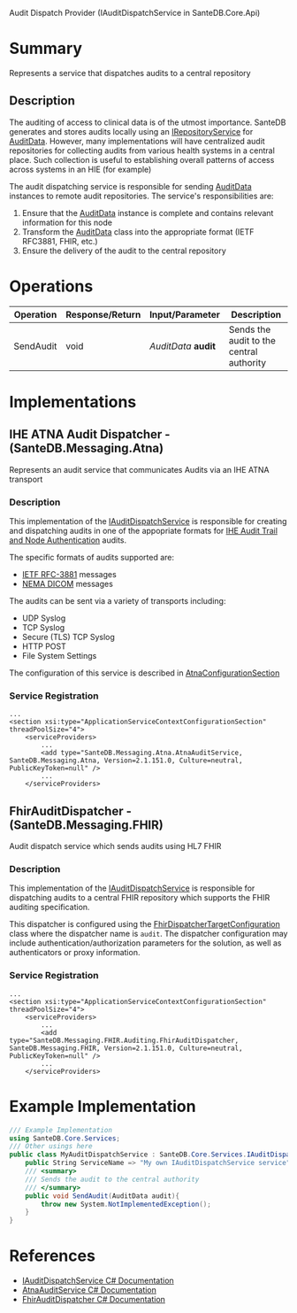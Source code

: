 Audit Dispatch Provider (IAuditDispatchService in SanteDB.Core.Api)

# Summary
Represents a service that dispatches audits to a central repository

## Description
The auditing of access to clinical data is of the utmost importance. SanteDB generates 
            and stores audits locally using an [IRepositoryService](http://santesuite.org/assets/doc/net/html/T_SanteDB_Core_Services_IRepositoryService.htm) for [AuditData](http://santesuite.org/assets/doc/net/html/T_SanteDB_Core_Auditing_AuditData.htm). However, 
            many implementations will have centralized audit repositories for collecting audits from various health
            systems in a central place. Such collection is useful to establishing overall patterns of access
            across systems in an HIE (for example)

The audit dispatching service is responsible for sending [AuditData](http://santesuite.org/assets/doc/net/html/T_SanteDB_Core_Auditing_AuditData.htm) instances to remote
            audit repositories. The service's responsibilities are:

1. Ensure that the [AuditData](http://santesuite.org/assets/doc/net/html/T_SanteDB_Core_Auditing_AuditData.htm) instance is complete and contains relevant information for this node
1. Transform the [AuditData](http://santesuite.org/assets/doc/net/html/T_SanteDB_Core_Auditing_AuditData.htm) class into the appropriate format (IETF RFC3881, FHIR, etc.)
1. Ensure the delivery of the audit to the central repository

# Operations

|Operation|Response/Return|Input/Parameter|Description|
|-|-|-|-|
|SendAudit|void|*AuditData* **audit**|Sends the audit to the central authority|

# Implementations


## IHE ATNA Audit Dispatcher - (SanteDB.Messaging.Atna)
Represents an audit service that communicates Audits via an IHE ATNA transport
### Description
This implementation of the [IAuditDispatchService](http://santesuite.org/assets/doc/net/html/T_SanteDB_Core_Services_IAuditDispatchService.htm) is responsible for 
            creating and dispatching audits in one of the appopriate formats for [IHE Audit Trail and Node Authentication](https://profiles.ihe.net/ITI/TF/Volume1/ch-9.html)
            audits.

The specific formats of audits supported are:

* [IETF RFC-3881](https://tools.ietf.org/html/rfc3881) messages
* [NEMA DICOM](https://dicom.nema.org/medical/dicom/current/output/chtml/part15/sect_A.5.html) messages


The audits can be sent via a variety of transports including:

* UDP Syslog
* TCP Syslog
* Secure (TLS) TCP Syslog
* HTTP POST
* File System Settings


The configuration of this service is described in [AtnaConfigurationSection](http://santesuite.org/assets/doc/net/html/T_SanteDB_Messaging_Atna_Configuration_AtnaConfigurationSection.htm)

### Service Registration
```markup
...
<section xsi:type="ApplicationServiceContextConfigurationSection" threadPoolSize="4">
	<serviceProviders>
		...
		<add type="SanteDB.Messaging.Atna.AtnaAuditService, SanteDB.Messaging.Atna, Version=2.1.151.0, Culture=neutral, PublicKeyToken=null" />
		...
	</serviceProviders>
```

## FhirAuditDispatcher - (SanteDB.Messaging.FHIR)
Audit dispatch service which sends audits using HL7 FHIR
### Description
This implementation of the [IAuditDispatchService](http://santesuite.org/assets/doc/net/html/T_SanteDB_Core_Services_IAuditDispatchService.htm) is responsible for dispatching audits to a central
            FHIR repository which supports the FHIR auditing specification.

This dispatcher is configured using the [FhirDispatcherTargetConfiguration](http://santesuite.org/assets/doc/net/html/T_SanteDB_Messaging_FHIR_Configuration_FhirDispatcherTargetConfiguration.htm) class where the dispatcher name
            is ```audit```. The dispatcher configuration may include authentication/authorization parameters for the solution, as well
            as authenticators or proxy information.

### Service Registration
```markup
...
<section xsi:type="ApplicationServiceContextConfigurationSection" threadPoolSize="4">
	<serviceProviders>
		...
		<add type="SanteDB.Messaging.FHIR.Auditing.FhirAuditDispatcher, SanteDB.Messaging.FHIR, Version=2.1.151.0, Culture=neutral, PublicKeyToken=null" />
		...
	</serviceProviders>
```
# Example Implementation
```csharp
/// Example Implementation
using SanteDB.Core.Services;
/// Other usings here
public class MyAuditDispatchService : SanteDB.Core.Services.IAuditDispatchService { 
	public String ServiceName => "My own IAuditDispatchService service";
	/// <summary>
	/// Sends the audit to the central authority
	/// </summary>
	public void SendAudit(AuditData audit){
		throw new System.NotImplementedException();
	}
}
```

# References

* [IAuditDispatchService C# Documentation](http://santesuite.org/assets/doc/net/html/T_SanteDB_Core_Services_IAuditDispatchService.htm)
* [AtnaAuditService C# Documentation](http://santesuite.org/assets/doc/net/html/T_SanteDB_Messaging_Atna_AtnaAuditService.htm)
* [FhirAuditDispatcher C# Documentation](http://santesuite.org/assets/doc/net/html/T_SanteDB_Messaging_FHIR_Auditing_FhirAuditDispatcher.htm)
